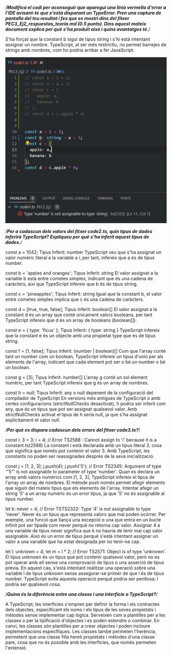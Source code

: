 /***Modifica el codi per aconseguir que aparegui una línia vermella d'error a l'IDE avisant-te que s'està disparant un TypeError. Pren una captura de pantalla del teu resultat i fes que es mostri dins del fitxer PEC3_Ej2_respuestas_teoria.md (0.5 punts). Dins aquest mateix document explica per què s'ha produït això i quins avantatges té.***/

S'ha forçat que la constant b sigui de tipus string i s'hi està intentant assignar un nombre.
TypeScript, al ser més restrictiu, no permet barrejes de strings amb nombres, com ho podria arribar a fer JavaScript.

![Error code1.js](code1_error.JPG)



/***Per a cadascun dels valors del fitxer code2.ts, quin tipus de dades inferirà TypeScript? Expliqueu per què s'ha inferit aquest tipus de dades.***/

const a = 1042;
Tipus Inferit: number
TypeScript veu que s'ha assignat un valor numèric literal a la variable a i, per tant, infereix que a és de tipus number.

const b = 'apples and oranges';
Tipus Inferit: string
El valor assignat a la variable b està entre cometes simples, indicant que és una cadena de caràcters, així que TypeScript infereix que b és de tipus string.

const c = 'pineapples';
Tipus Inferit: string
Igual que la constant b, el valor entre cometes simples implica que c és una cadena de caràcters.

const d = [true, true, false];
Tipus Inferit: boolean[]
El valor assignat a la constant d és un array que conté únicament valors booleans, per tant TypeScript infereix que d és un array de booleans (boolean[]).

const e = { type: 'ficus' };
Tipus Inferit: { type: string }
TypeScript infereix que la constant e és un objecte amb una propietat type que és de tipus string.

const f = [1, false];
Tipus Inferit: (number | boolean)[]
Com que l'array conté tant un number com un boolean, TypeScript infereix un tipus d'unió per als elements de l'array, indicant que cada element pot ser o bé un number o bé un boolean.

const g = [3];
Tipus Inferit: number[]
L'array g conté un sol element numèric, per tant TypeScript infereix que g és un array de nombres.

const h = null;
Tipus Inferit: any o null depenent de la configuració del compilador de TypeScript
En versions més antigues de TypeScript o amb certes configuracions (strictNullChecks desactivat), h podria ser inferit com any, que és un tipus que pot ser assignat qualsevol valor. Amb strictNullChecks activat el tipus de h seria null, ja que s'ha assignat explícitament el valor null.


/***Per què es dispara cadascun dels errors del fitxer code3.ts?***/

const i: 3 = 3;
i = 4; // Error TS2588 : Cannot assign to 'i' because it is a constant.ts(2588)
La constant i està declarada amb un tipus literal 3, cosa que significa que només pot contenir el valor 3. Amb TypeScript, les constants no poden ser reassignades després de la seva inicialització. 

const j = [1, 2, 3];
j.push(4);
j.push('5'); // Error TS2345: Argument of type '"5"' is not assignable to parameter of type 'number'.
Quan es declara un array amb valors numèrics com [1, 2, 3], TypeScript infereix el tipus de l'array un array de nombres. El mètode push només permet afegir elements que siguin del mateix tipus que els elements de l'array. Intentar afegir un string '5' a un array numèric és un error tipus, ja que '5' no és assignable al tipus number.

let k: never = 4; // Error TSTS2322: Type '4' is not assignable to type 'never'.
Never és un tipus que representa valors que mai poden ocórrer. Per exemple, una funció que llança una excepció o una que entra en un bucle infinit pot ser tipada com never perquè no retorna cap valor. Assignar 4 a una variable de tipus never significa que k no hauria de tenir mai cap valor assignable. Això és un error de tipus perquè s'està intentant assignar un valor a una variable que ha estat designada per no tenir-ne cap.

let l: unknown = 4;
let m = l * 2; // Error TS2571: Object is of type 'unknown'.
El tipus unknown és un tipus que pot contenir qualsevol valor, però no es pot operar amb ell sense una comprovació de tipus o una asserció de tipus prèvia. En aquest cas, s'està intentant realitzar una operació sobre una variable l de tipus unknown sense assegurar-se primer de que l és de tipus number. TypeScript evita aquesta operació perquè podria ser perillosa; l podria ser qualsevol cosa.



/***Quina és la diferència entre una classe i una interfície a TypeScript?***/

A TypeScript, les interfícies s'empren per definir la forma i els contractes dels objectes, especificant els noms i els tipus de les seves propietats i mètodes sense implementar cap lògica. Serveixen com a plantilles per a les classes o per la tipificació d'objectes i es poden estendre o combinar. En canvi, les classes són plantilles per a crear objectes i poden incloure implementacions específiques. Les classes també permeten l'herència, permetent que una classe filla hereti propietats i mètodes d'una classe pare, cosa que no és possible amb les interfícies, que només permeten l'extensió.